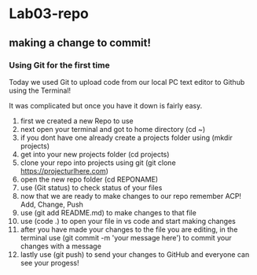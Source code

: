 # Lab03-repo

## making a change to commit!

### Using Git for the first time

Today we used Git to upload code from our local PC text editor to Github using the Terminal!

It was complicated but once you have it down is fairly easy.
1. first we created a new Repo to use
2. next open your terminal and got to home directory (cd ~)
3. if you dont have one already create a projects folder using (mkdir projects)
4. get into your new projects folder (cd projects)
5. clone your repo into projects using git (git clone https://projecturlhere.com)
6. open the new repo folder (cd REPONAME)
7. use (Git status) to check status of your files
8. now that we are ready to make changes to our repo remember ACP! Add, Change, Push
9. use (git add README.md) to make changes to that file
10. use (code .) to open your file in vs code and start making changes
11. after you have made your changes to the file you are editing, in the terminal use (git commit -m 'your message here') to commit your changes with a message
12. lastly use (git push) to send your changes to GitHub and everyone can see your progess!